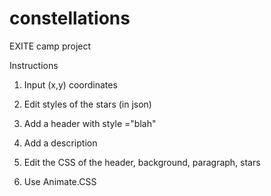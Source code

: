 # constellations
EXITE camp project

Instructions

1. Input (x,y) coordinates

2. Edit styles of the stars (in json)

3. Add a header with style ="blah"

4. Add a description

5. Edit the CSS of the header, background, paragraph, stars

6. Use Animate.CSS
